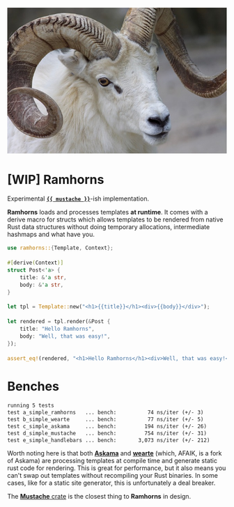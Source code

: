 ![Picture of a ram with horns](ram.jpg)

# [WIP] Ramhorns

Experimental [**`{{ mustache }}`**](https://mustache.github.io/)-ish implementation.

**Ramhorns** loads and processes templates **at runtime**. It comes with a derive
macro for structs which allows templates to be rendered from native Rust data
structures without doing temporary allocations, intermediate hashmaps and what
have you.

```rust
use ramhorns::{Template, Context};

#[derive(Context)]
struct Post<'a> {
	title: &'a str,
	body: &'a str,
}

let tpl = Template::new("<h1>{{title}}</h1><div>{{body}}</div>");

let rendered = tpl.render(&Post {
	title: "Hello Ramhorns",
	body: "Well, that was easy!",
});

assert_eq!(rendered, "<h1>Hello Ramhorns</h1><div>Well, that was easy!</div>")
```

# Benches

```
running 5 tests
test a_simple_ramhorns   ... bench:          74 ns/iter (+/- 3)
test b_simple_wearte     ... bench:          77 ns/iter (+/- 5)
test c_simple_askama     ... bench:         194 ns/iter (+/- 26)
test d_simple_mustache   ... bench:         754 ns/iter (+/- 31)
test e_simple_handlebars ... bench:       3,073 ns/iter (+/- 212)
```

Worth noting here is that both [**Askama**](https://github.com/djc/askama) and
[**wearte**](https://github.com/dgriffen/wearte) (which, AFAIK, is a fork of Askama)
are processing templates at compile time and generate static rust code for rendering.
This is great for performance, but it also means you can't swap out templates without
recompiling your Rust binaries. In some cases, like for a static site generator, this
is unfortunately a deal breaker.

The [**Mustache** crate](https://github.com/nickel-org/rust-mustache) is the closest
thing to **Ramhorns** in design.
